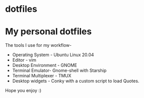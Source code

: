# dotfiles

My personal dotfiles 
===========

 The tools I use for my workflow-
 

 * Operating System - Ubuntu Linux 20.04
 * Editor - vim 
 * Desktop Environment - GNOME 
 * Terminal Emulator- Gnome-shell with Starship 
 * Terminal Multiplexer - TMUX
 * Desktop widgets - Conky with a custom script to load Quotes.
 
 Hope you enjoy :)


